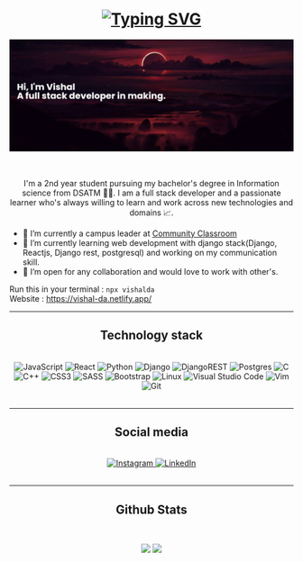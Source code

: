 <div align="center">

# [![Typing SVG](https://readme-typing-svg.herokuapp.com?color=F7F7F7&size=30&center=true&lines=Hey+there!+👋)](https://git.io/typing-svg)

[![MasterHead](./media/banner.png)](https://github.com/VDA-001/)

</br>

I'm a 2nd year student pursuing my bachelor's degree in Information science from DSATM 👨‍💻. I am a full stack developer and a passionate learner who's always willing to learn and work across new technologies and domains 📈.

</div>

- 🔭 I’m currently a campus leader at <a href="https://www.linkedin.com/company/commclassroom/" >Community Classroom</a>
- 🌱 I’m currently learning web development with django stack(Django, Reactjs, Django rest, postgresql) and working on my communication skill.
- 👯 I’m open for any collaboration and would love to work with other's.

Run this in your terminal : `npx vishalda`
</br>
Website : https://vishal-da.netlify.app/

---

<div align="center">

## Technology stack

</br>

<img alt="JavaScript" src="https://img.shields.io/badge/javascript-%23323330.svg?style=for-the-badge&logo=javascript&logoColor=%23F7DF1E"/>

<img alt="React" src="https://img.shields.io/badge/react-%2320232a.svg?style=for-the-badge&logo=react&logoColor=%2361DAFB"/>

<img alt="Python" src="https://img.shields.io/badge/python-%2314354C.svg?style=for-the-badge&logo=python&logoColor=white"/>

<img alt="Django" src="https://img.shields.io/badge/django-%23092E20.svg?style=for-the-badge&logo=django&logoColor=white"/>

<img alt="DjangoREST" src="https://img.shields.io/badge/DJANGO-REST-ff1709?style=for-the-badge&logo=django&logoColor=white&color=ff1709&labelColor=gray"/>

<img alt="Postgres" src ="https://img.shields.io/badge/postgres-%23316192.svg?style=for-the-badge&logo=postgresql&logoColor=white"/>

<img alt="C" src="https://img.shields.io/badge/c-%2300599C.svg?style=for-the-badge&logo=c&logoColor=white"/>

<img alt="C++" src="https://img.shields.io/badge/c++-%2300599C.svg?style=for-the-badge&logo=c%2B%2B&logoColor=white"/>

<img alt="CSS3" src="https://img.shields.io/badge/css3-%231572B6.svg?style=for-the-badge&logo=css3&logoColor=white"/>

<img alt="SASS" src="https://img.shields.io/badge/SASS-hotpink.svg?style=for-the-badge&logo=SASS&logoColor=white"/>

<img alt="Bootstrap" src="https://img.shields.io/badge/bootstrap-%23563D7C.svg?style=for-the-badge&logo=bootstrap&logoColor=white"/>

<img alt="Linux" src="https://img.shields.io/badge/Linux-FCC624?style=for-the-badge&logo=linux&logoColor=black">

<img alt="Visual Studio Code" src="https://img.shields.io/badge/VisualStudioCode-0078d7.svg?style=for-the-badge&logo=visual-studio-code&logoColor=white"/>

<img alt="Vim" src="https://img.shields.io/badge/VIM-%2311AB00.svg?style=for-the-badge&logo=vim&logoColor=white"/>

<img alt="Git" src="https://img.shields.io/badge/git-%23F05033.svg?style=for-the-badge&logo=git&logoColor=white"/>

</br>
</br>

---

## Social media

</br>

<a href="https://www.instagram.com/_v_ishhh_/">
<img alt="Instagram" src="https://img.shields.io/badge/<handle>-%23E4405F.svg?style=for-the-badge&logo=Instagram&logoColor=white"/>
</a>

<a href="https://www.linkedin.com/in/vishal-da-9216091a9/">
<img alt="LinkedIn" src="https://img.shields.io/badge/linkedin-%230077B5.svg?style=for-the-badge&logo=linkedin&logoColor=white"/>
</a>

</br>
</br>

---

## Github Stats

</br>

</div>
  
<p align="center">
	
  <img width="48%" src="https://github-readme-stats.vercel.app/api?username=VDA-001&show_icons=true&theme=tokyonight" />
  <img width="48%" src="https://github-readme-streak-stats.herokuapp.com/?user=VDA-001&theme=tokyonight" />

</p>

